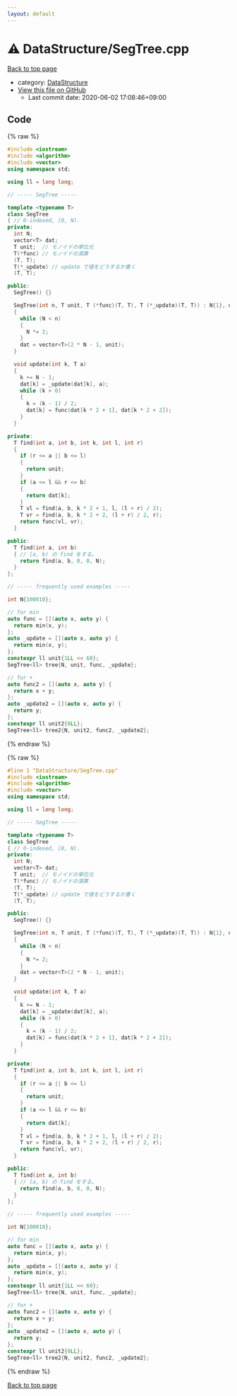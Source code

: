 ```yaml
---
layout: default
---
```


<!-- mathjax config similar to math.stackexchange -->
<script type="text/javascript" async
  src="https://cdnjs.cloudflare.com/ajax/libs/mathjax/2.7.5/MathJax.js?config=TeX-MML-AM_CHTML">
</script>
<script type="text/x-mathjax-config">
  MathJax.Hub.Config({
    TeX: { equationNumbers: { autoNumber: "AMS" }},
    tex2jax: {
      inlineMath: [ ['$','$'] ],
      processEscapes: true
    },
    "HTML-CSS": { matchFontHeight: false },
    displayAlign: "left",
    displayIndent: "2em"
  });
</script>

<script type="text/javascript" src="https://cdnjs.cloudflare.com/ajax/libs/jquery/3.4.1/jquery.min.js"></script>
<script src="https://cdn.jsdelivr.net/npm/jquery-balloon-js@1.1.2/jquery.balloon.min.js" integrity="sha256-ZEYs9VrgAeNuPvs15E39OsyOJaIkXEEt10fzxJ20+2I=" crossorigin="anonymous"></script>
<script type="text/javascript" src="../../assets/js/copy-button.js"></script>
<link rel="stylesheet" href="../../assets/css/copy-button.css" />


# :warning: DataStructure/SegTree.cpp

<a href="../../index.html">Back to top page</a>

* category: <a href="../../index.html#5e248f107086635fddcead5bf28943fc">DataStructure</a>
* <a href="{{ site.github.repository_url }}/blob/master/DataStructure/SegTree.cpp">View this file on GitHub</a>
    - Last commit date: 2020-06-02 17:08:46+09:00




## Code

<a id="unbundled"></a>
{% raw %}
```cpp
#include <iostream>
#include <algorithm>
#include <vector>
using namespace std;

using ll = long long;

// ----- SegTree -----

template <typename T>
class SegTree
{ // 0-indexed, [0, N).
private:
  int N;
  vector<T> dat;
  T unit;  // モノイドの単位元
  T(*func) // モノイドの演算
  (T, T);
  T(*_update) // update で値をどうするか書く
  (T, T);

public:
  SegTree() {}

  SegTree(int n, T unit, T (*func)(T, T), T (*_update)(T, T)) : N{1}, unit{unit}, func{func}, _update{_update}
  {
    while (N < n)
    {
      N *= 2;
    }
    dat = vector<T>(2 * N - 1, unit);
  }

  void update(int k, T a)
  {
    k += N - 1;
    dat[k] = _update(dat[k], a);
    while (k > 0)
    {
      k = (k - 1) / 2;
      dat[k] = func(dat[k * 2 + 1], dat[k * 2 + 2]);
    }
  }

private:
  T find(int a, int b, int k, int l, int r)
  {
    if (r <= a || b <= l)
    {
      return unit;
    }
    if (a <= l && r <= b)
    {
      return dat[k];
    }
    T vl = find(a, b, k * 2 + 1, l, (l + r) / 2);
    T vr = find(a, b, k * 2 + 2, (l + r) / 2, r);
    return func(vl, vr);
  }

public:
  T find(int a, int b)
  { // [a, b) の find をする。
    return find(a, b, 0, 0, N);
  }
};

// ----- frequently used examples -----

int N{100010};

// for min
auto func = [](auto x, auto y) {
  return min(x, y);
};
auto _update = [](auto x, auto y) {
  return min(x, y);
};
constexpr ll unit{1LL << 60};
SegTree<ll> tree{N, unit, func, _update};

// for +
auto func2 = [](auto x, auto y) {
  return x + y;
};
auto _update2 = [](auto x, auto y) {
  return y;
};
constexpr ll unit2{0LL};
SegTree<ll> tree2{N, unit2, func2, _update2};

```
{% endraw %}

<a id="bundled"></a>
{% raw %}
```cpp
#line 1 "DataStructure/SegTree.cpp"
#include <iostream>
#include <algorithm>
#include <vector>
using namespace std;

using ll = long long;

// ----- SegTree -----

template <typename T>
class SegTree
{ // 0-indexed, [0, N).
private:
  int N;
  vector<T> dat;
  T unit;  // モノイドの単位元
  T(*func) // モノイドの演算
  (T, T);
  T(*_update) // update で値をどうするか書く
  (T, T);

public:
  SegTree() {}

  SegTree(int n, T unit, T (*func)(T, T), T (*_update)(T, T)) : N{1}, unit{unit}, func{func}, _update{_update}
  {
    while (N < n)
    {
      N *= 2;
    }
    dat = vector<T>(2 * N - 1, unit);
  }

  void update(int k, T a)
  {
    k += N - 1;
    dat[k] = _update(dat[k], a);
    while (k > 0)
    {
      k = (k - 1) / 2;
      dat[k] = func(dat[k * 2 + 1], dat[k * 2 + 2]);
    }
  }

private:
  T find(int a, int b, int k, int l, int r)
  {
    if (r <= a || b <= l)
    {
      return unit;
    }
    if (a <= l && r <= b)
    {
      return dat[k];
    }
    T vl = find(a, b, k * 2 + 1, l, (l + r) / 2);
    T vr = find(a, b, k * 2 + 2, (l + r) / 2, r);
    return func(vl, vr);
  }

public:
  T find(int a, int b)
  { // [a, b) の find をする。
    return find(a, b, 0, 0, N);
  }
};

// ----- frequently used examples -----

int N{100010};

// for min
auto func = [](auto x, auto y) {
  return min(x, y);
};
auto _update = [](auto x, auto y) {
  return min(x, y);
};
constexpr ll unit{1LL << 60};
SegTree<ll> tree{N, unit, func, _update};

// for +
auto func2 = [](auto x, auto y) {
  return x + y;
};
auto _update2 = [](auto x, auto y) {
  return y;
};
constexpr ll unit2{0LL};
SegTree<ll> tree2{N, unit2, func2, _update2};

```
{% endraw %}

<a href="../../index.html">Back to top page</a>

